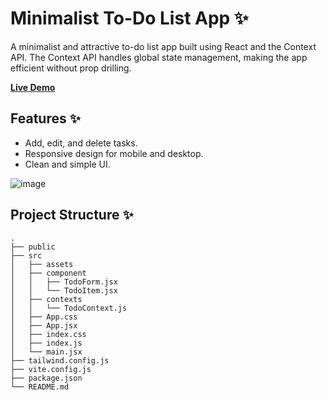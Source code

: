 # Minimalist To-Do List App ✨

A minimalist and attractive to-do list app built using React and the Context API. The Context API handles global state management, making the app efficient without prop drilling.

**[Live Demo](https://todolist02-m093j5zww-atharv-guptas-projects.vercel.app/)** 

## Features ✨
- Add, edit, and delete tasks.
- Responsive design for mobile and desktop.
- Clean and simple UI.

![image](https://github.com/user-attachments/assets/3464edc3-8e0a-4158-aade-1ec927d073b7)

## Project Structure ✨
```plaintext
.
├── public
├── src
│   ├── assets
│   ├── component
│   │   ├── TodoForm.jsx
│   │   └── TodoItem.jsx
│   ├── contexts
│   │   └── TodoContext.js
│   ├── App.css
│   ├── App.jsx
│   ├── index.css
│   ├── index.js
│   └── main.jsx
├── tailwind.config.js
├── vite.config.js
├── package.json
└── README.md
